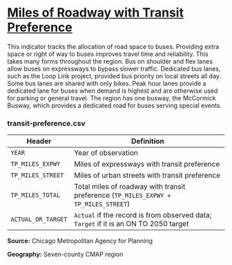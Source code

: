 # [Miles of Roadway with Transit Preference](https://www.cmap.illinois.gov/2050/indicators/transit-preference)

This indicator tracks the allocation of road space to buses. Providing extra space or right of way to buses improves travel time and reliability. This takes many forms throughout the region. Bus on shoulder and flex lanes allow buses on expressways to bypass slower traffic. Dedicated bus lanes, such as the Loop Link project, provided bus priority on local streets all day. Some bus lanes are shared with only bikes. Peak hour lanes provide a dedicated lane for buses when demand is highest and are otherwise used for parking or general travel. The region has one busway, the McCormick Busway, which provides a dedicated road for buses serving special events.

### transit-preference.csv

Header | Definition
-------|-----------
`YEAR` | Year of observation
`TP_MILES_EXPWY` | Miles of expressways with transit preference
`TP_MILES_STREET` | Miles of urban streets with transit preference
`TP_MILES_TOTAL` | Total miles of roadway with transit preference (`TP_MILES_EXPWY + TP_MILES_STREET`)
`ACTUAL_OR_TARGET` | `Actual` if the record is from observed data; `Target` if it is an ON TO 2050 target

**Source:** Chicago Metropolitan Agency for Planning

**Geography:** Seven-county CMAP region
